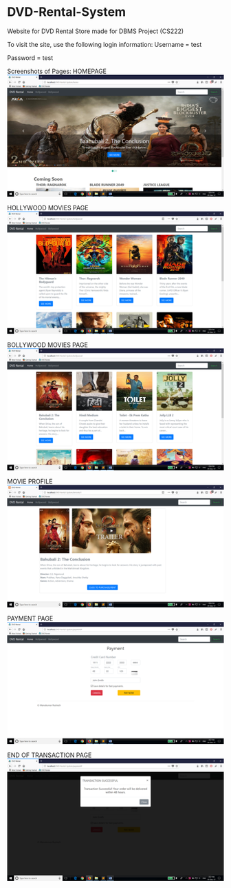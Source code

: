 # DVD-Rental-System
Website for DVD Rental Store made for DBMS Project (CS222)

To visit the site, use the following login information:
Username = test

Password = test

Screenshots of Pages:
HOMEPAGE
![alt text](https://github.com/Manukumar1/DVD-Rental-System/blob/master/screenshots/homepage.png "HOMEPAGE")

HOLLYWOOD MOVIES PAGE
![alt text](https://github.com/Manukumar1/DVD-Rental-System/blob/master/screenshots/hollywood.png "HOLLYWOOD MOVIES PAGE")

BOLLYWOOD MOVIES PAGE
![alt text](https://github.com/Manukumar1/DVD-Rental-System/blob/master/screenshots/bollywood.png "BOLLYWOOD MOVIES PAGE")

MOVIE PROFILE
![alt text](https://github.com/Manukumar1/DVD-Rental-System/blob/master/screenshots/movie_profile.png "MOVIE PROFILE")

PAYMENT PAGE
![alt text](https://github.com/Manukumar1/DVD-Rental-System/blob/master/screenshots/payment.png "PAYMENT PAGE")

END OF TRANSACTION PAGE
![alt text](https://github.com/Manukumar1/DVD-Rental-System/blob/master/screenshots/transaction.png "END OF TRANSACTION PAGE")
